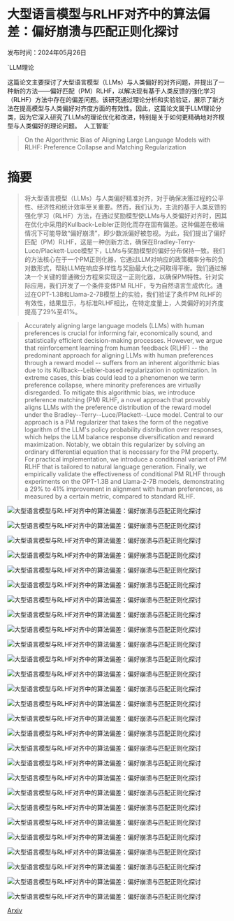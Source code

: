 # 大型语言模型与RLHF对齐中的算法偏差：偏好崩溃与匹配正则化探讨

发布时间：2024年05月26日

`LLM理论

这篇论文主要探讨了大型语言模型（LLMs）与人类偏好的对齐问题，并提出了一种新的方法——偏好匹配（PM）RLHF，以解决现有基于人类反馈的强化学习（RLHF）方法中存在的偏差问题。该研究通过理论分析和实验验证，展示了新方法在提高模型与人类偏好对齐度方面的有效性。因此，这篇论文属于LLM理论分类，因为它深入研究了LLMs的理论优化和改进，特别是关于如何更精确地对齐模型与人类偏好的理论问题。` `人工智能`

> On the Algorithmic Bias of Aligning Large Language Models with RLHF: Preference Collapse and Matching Regularization

# 摘要

> 将大型语言模型（LLMs）与人类偏好精准对齐，对于确保决策过程的公平性、经济性和统计效率至关重要。然而，我们认为，主流的基于人类反馈的强化学习（RLHF）方法，在通过奖励模型使LLMs与人类偏好对齐时，因其在优化中采用的Kullback-Leibler正则化而存在固有偏差。这种偏差在极端情况下可能导致“偏好崩溃”，即少数派偏好被忽视。为此，我们提出了偏好匹配（PM）RLHF，这是一种创新方法，确保在Bradley-Terry-Luce/Plackett-Luce模型下，LLMs与奖励模型的偏好分布保持一致。我们的方法核心在于一个PM正则化器，它通过LLM对响应的政策概率分布的负对数形式，帮助LLM在响应多样性与奖励最大化之间取得平衡。我们通过解决一个关键的普通微分方程来实现这一正则化器，以确保PM特性。针对实际应用，我们开发了一个条件变体PM RLHF，专为自然语言生成优化。通过在OPT-1.3B和Llama-2-7B模型上的实验，我们验证了条件PM RLHF的有效性，结果显示，与标准RLHF相比，在特定度量上，人类偏好的对齐度提高了29%至41%。

> Accurately aligning large language models (LLMs) with human preferences is crucial for informing fair, economically sound, and statistically efficient decision-making processes. However, we argue that reinforcement learning from human feedback (RLHF) -- the predominant approach for aligning LLMs with human preferences through a reward model -- suffers from an inherent algorithmic bias due to its Kullback--Leibler-based regularization in optimization. In extreme cases, this bias could lead to a phenomenon we term preference collapse, where minority preferences are virtually disregarded. To mitigate this algorithmic bias, we introduce preference matching (PM) RLHF, a novel approach that provably aligns LLMs with the preference distribution of the reward model under the Bradley--Terry--Luce/Plackett--Luce model. Central to our approach is a PM regularizer that takes the form of the negative logarithm of the LLM's policy probability distribution over responses, which helps the LLM balance response diversification and reward maximization. Notably, we obtain this regularizer by solving an ordinary differential equation that is necessary for the PM property. For practical implementation, we introduce a conditional variant of PM RLHF that is tailored to natural language generation. Finally, we empirically validate the effectiveness of conditional PM RLHF through experiments on the OPT-1.3B and Llama-2-7B models, demonstrating a 29% to 41% improvement in alignment with human preferences, as measured by a certain metric, compared to standard RLHF.

![大型语言模型与RLHF对齐中的算法偏差：偏好崩溃与匹配正则化探讨](../../../paper_images/2405.16455/x1.png)

![大型语言模型与RLHF对齐中的算法偏差：偏好崩溃与匹配正则化探讨](../../../paper_images/2405.16455/x2.png)

![大型语言模型与RLHF对齐中的算法偏差：偏好崩溃与匹配正则化探讨](../../../paper_images/2405.16455/x3.png)

![大型语言模型与RLHF对齐中的算法偏差：偏好崩溃与匹配正则化探讨](../../../paper_images/2405.16455/x4.png)

![大型语言模型与RLHF对齐中的算法偏差：偏好崩溃与匹配正则化探讨](../../../paper_images/2405.16455/x5.png)

![大型语言模型与RLHF对齐中的算法偏差：偏好崩溃与匹配正则化探讨](../../../paper_images/2405.16455/x6.png)

![大型语言模型与RLHF对齐中的算法偏差：偏好崩溃与匹配正则化探讨](../../../paper_images/2405.16455/x7.png)

![大型语言模型与RLHF对齐中的算法偏差：偏好崩溃与匹配正则化探讨](../../../paper_images/2405.16455/x8.png)

![大型语言模型与RLHF对齐中的算法偏差：偏好崩溃与匹配正则化探讨](../../../paper_images/2405.16455/x9.png)

![大型语言模型与RLHF对齐中的算法偏差：偏好崩溃与匹配正则化探讨](../../../paper_images/2405.16455/x10.png)

![大型语言模型与RLHF对齐中的算法偏差：偏好崩溃与匹配正则化探讨](../../../paper_images/2405.16455/x11.png)

![大型语言模型与RLHF对齐中的算法偏差：偏好崩溃与匹配正则化探讨](../../../paper_images/2405.16455/x12.png)

![大型语言模型与RLHF对齐中的算法偏差：偏好崩溃与匹配正则化探讨](../../../paper_images/2405.16455/x13.png)

![大型语言模型与RLHF对齐中的算法偏差：偏好崩溃与匹配正则化探讨](../../../paper_images/2405.16455/x14.png)

![大型语言模型与RLHF对齐中的算法偏差：偏好崩溃与匹配正则化探讨](../../../paper_images/2405.16455/x15.png)

![大型语言模型与RLHF对齐中的算法偏差：偏好崩溃与匹配正则化探讨](../../../paper_images/2405.16455/x16.png)

![大型语言模型与RLHF对齐中的算法偏差：偏好崩溃与匹配正则化探讨](../../../paper_images/2405.16455/x17.png)

![大型语言模型与RLHF对齐中的算法偏差：偏好崩溃与匹配正则化探讨](../../../paper_images/2405.16455/x18.png)

![大型语言模型与RLHF对齐中的算法偏差：偏好崩溃与匹配正则化探讨](../../../paper_images/2405.16455/x19.png)

![大型语言模型与RLHF对齐中的算法偏差：偏好崩溃与匹配正则化探讨](../../../paper_images/2405.16455/x20.png)

![大型语言模型与RLHF对齐中的算法偏差：偏好崩溃与匹配正则化探讨](../../../paper_images/2405.16455/x21.png)

![大型语言模型与RLHF对齐中的算法偏差：偏好崩溃与匹配正则化探讨](../../../paper_images/2405.16455/x22.png)

![大型语言模型与RLHF对齐中的算法偏差：偏好崩溃与匹配正则化探讨](../../../paper_images/2405.16455/x23.png)

![大型语言模型与RLHF对齐中的算法偏差：偏好崩溃与匹配正则化探讨](../../../paper_images/2405.16455/x24.png)

![大型语言模型与RLHF对齐中的算法偏差：偏好崩溃与匹配正则化探讨](../../../paper_images/2405.16455/x25.png)

![大型语言模型与RLHF对齐中的算法偏差：偏好崩溃与匹配正则化探讨](../../../paper_images/2405.16455/x26.png)

![大型语言模型与RLHF对齐中的算法偏差：偏好崩溃与匹配正则化探讨](../../../paper_images/2405.16455/x27.png)

[Arxiv](https://arxiv.org/abs/2405.16455)